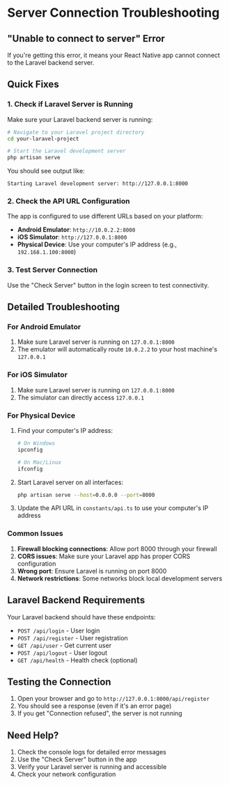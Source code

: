 # Server Connection Troubleshooting

## "Unable to connect to server" Error

If you're getting this error, it means your React Native app cannot connect to the Laravel backend server.

## Quick Fixes

### 1. Check if Laravel Server is Running

Make sure your Laravel backend server is running:

```bash
# Navigate to your Laravel project directory
cd your-laravel-project

# Start the Laravel development server
php artisan serve
```

You should see output like:

```
Starting Laravel development server: http://127.0.0.1:8000
```

### 2. Check the API URL Configuration

The app is configured to use different URLs based on your platform:

- **Android Emulator**: `http://10.0.2.2:8000`
- **iOS Simulator**: `http://127.0.0.1:8000`
- **Physical Device**: Use your computer's IP address (e.g., `192.168.1.100:8000`)

### 3. Test Server Connection

Use the "Check Server" button in the login screen to test connectivity.

## Detailed Troubleshooting

### For Android Emulator

1. Make sure Laravel server is running on `127.0.0.1:8000`
2. The emulator will automatically route `10.0.2.2` to your host machine's `127.0.0.1`

### For iOS Simulator

1. Make sure Laravel server is running on `127.0.0.1:8000`
2. The simulator can directly access `127.0.0.1`

### For Physical Device

1. Find your computer's IP address:

   ```bash
   # On Windows
   ipconfig

   # On Mac/Linux
   ifconfig
   ```

2. Start Laravel server on all interfaces:

   ```bash
   php artisan serve --host=0.0.0.0 --port=8000
   ```

3. Update the API URL in `constants/api.ts` to use your computer's IP address

### Common Issues

1. **Firewall blocking connections**: Allow port 8000 through your firewall
2. **CORS issues**: Make sure your Laravel app has proper CORS configuration
3. **Wrong port**: Ensure Laravel is running on port 8000
4. **Network restrictions**: Some networks block local development servers

## Laravel Backend Requirements

Your Laravel backend should have these endpoints:

- `POST /api/login` - User login
- `POST /api/register` - User registration
- `GET /api/user` - Get current user
- `POST /api/logout` - User logout
- `GET /api/health` - Health check (optional)

## Testing the Connection

1. Open your browser and go to `http://127.0.0.1:8000/api/register`
2. You should see a response (even if it's an error page)
3. If you get "Connection refused", the server is not running

## Need Help?

1. Check the console logs for detailed error messages
2. Use the "Check Server" button in the app
3. Verify your Laravel server is running and accessible
4. Check your network configuration
